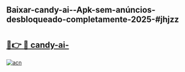 ## Baixar-candy-ai--Apk-sem-anúncios-desbloqueado-completamente-2025-#jhjzz

# <h2><a href="https://ainizakaria.my?title=candy-ai-&ref=20M">🔗👉 🔴 candy-ai-</a></h2>

[![acn](https://github.com/user-attachments/assets/0f9c940e-d8b0-45ae-aac7-cd30a18b3e1c)](https://ainizakaria.my?title=candy-ai-&ref=20M)

